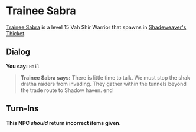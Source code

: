 # Trainee Sabra



[Trainee Sabra](/npc/165140) is a level 15 Vah Shir Warrior that spawns in [Shadeweaver's Thicket](/zone/165).



## Dialog

**You say:** `Hail`



>**Trainee Sabra says:** There is little time to talk. We must stop the shak dratha raiders from invading. They gather within the tunnels beyond the trade route to Shadow haven.
end



## Turn-Ins



**This NPC *should* return incorrect items given.**





